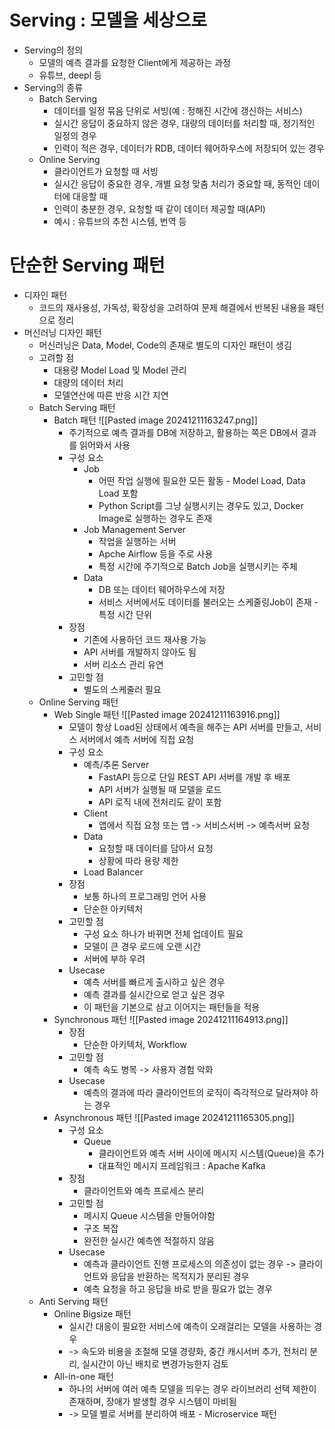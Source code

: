 # Serving : 모델을 세상으로
- Serving의 정의
	- 모델의 예측 결과를 요청한 Client에게 제공하는 과정
	- 유튜브, deepl 등
- Serving의 종류
	- Batch Serving
		- 데이터를 일정 묶음 단위로 서빙(예 : 정해진 시간에 갱신하는 서비스)
		- 실시간 응답이 중요하지 않은 경우, 대량의 데이터를 처리할 때, 정기적인 일정의 경우
		- 인력이 적은 경우, 데이터가 RDB, 데이터 웨어하우스에 저장되어 있는 경우
	- Online Serving
		- 클라이언트가 요청할 때 서빙
		- 실시간 응답이 중요한 경우, 개별 요청 맞춤 처리가 중요할 때, 동적인 데이터에 대응할 때
		- 인력이 충분한 경우, 요청할 때 같이 데이터 제공할 때(API)
		- 예시 : 유튜브의 추천 시스템, 번역 등
# 단순한 Serving 패턴
- 디자인 패턴
	- 코드의 재사용성, 가독성, 확장성을 고려하여 문제 해결에서 반복된 내용을 패턴으로 정리
- 머신러닝 디자인 패턴
	- 머신러닝은 Data, Model, Code의 존재로 별도의 디자인 패턴이 생김
	- 고려할 점
		- 대용량 Model Load 및 Model 관리
		- 대량의 데이터 처리
		- 모델연산에 따른 반응 시간 지연
	- Batch Serving 패턴
		- Batch 패턴
			![[Pasted image 20241211163247.png]]
			- 주기적으로 예측 결과를 DB에 저장하고, 활용하는 쪽은 DB에서 결과를 읽어와서 사용
			- 구성 요소
				- Job
					- 어떤 작업 실행에 필요한 모든 활동 - Model Load, Data Load 포함
					- Python Script를 그냥 실행시키는 경우도 있고, Docker Image로 실행하는 경우도 존재
				- Job Management Server
					- 작업을 실행하는 서버
					- Apche Airflow 등을 주로 사용
					- 특정 시간에 주기적으로 Batch Job을 실행시키는 주체
				- Data
					- DB 또는 데이터 웨어하우스에 저장
					- 서비스 서버에서도 데이터를 불러오는 스케줄링Job이 존재 - 특정 시간 단위
			- 장점
				- 기존에 사용하던 코드 재사용 가능
				- API 서버를 개발하지 않아도 됨
				- 서버 리소스 관리 유연
			- 고민할 점
				- 별도의 스케줄러 필요
	- Online Serving 패턴
		- Web Single 패턴
			![[Pasted image 20241211163916.png]]
			- 모델이 항상 Load된 상태에서 예측을 해주는 API 서버를 만들고, 서비스 서버에서 예측 서버에 직접 요청
			- 구성 요소
				- 예측/추론 Server
					- FastAPI 등으로 단일 REST API 서버를 개발 후 배포
					- API 서버가 실행될 때 모델을 로드
					- API 로직 내에 전처리도 같이 포함
				- Client
					- 앱에서 직접 요청 또는 앱 -> 서비스서버 -> 예측서버 요청
				- Data
					- 요청할 때 데이터를 담아서 요청
					- 상황에 따라 용량 제한
				- Load Balancer
			- 장점
				- 보통 하나의 프로그래밍 언어 사용
				- 단순한 아키텍처
			- 고민할 점
				- 구성 요소 하나가 바뀌면 전체 업데이트 필요
				- 모델이 큰 경우 로드에 오랜 시간
				- 서버에 부하 우려
			-  Usecase
				- 예측 서버를 빠르게 출시하고 싶은 경우
				- 예측 결과를 실시간으로 얻고 싶은 경우
				- 이 패턴을 기본으로 삼고 이어지는 패턴들을 적용
		- Synchronous 패턴
			![[Pasted image 20241211164913.png]]
			- 장점
				- 단순한 아키텍처, Workflow
			- 고민할 점
				- 예측 속도 병목 -> 사용자 경험 악화
			- Usecase
				- 예측의 결과에 따라 클라이언트의 로직이 즉각적으로 달라져야 하는 경우
		- Asynchronous 패턴
			![[Pasted image 20241211165305.png]]
			- 구성 요소
				- Queue
					- 클라이언트와 예측 서버 사이에 메시지 시스템(Queue)을 추가
					- 대표적인 메시지 프레임워크 : Apache Kafka
			- 장점
				- 클라이언트와 예측 프로세스 분리
			- 고민할 점
				- 메시지 Queue 시스템을 만들어야함
				- 구조 복잡
				- 완전한 실시간 예측엔 적절하지 않음
			- Usecase
				- 예측과 클라이언트 진행 프로세스의 의존성이 없는 경우 -> 클라이언트와 응답을 반환하는 목적지가 분리된 경우
				- 예측 요청을 하고 응답을 바로 받을 필요가 없는 경우
	- Anti Serving 패턴
		- Online Bigsize 패턴
			- 실시간 대응이 필요한 서비스에 예측이 오래걸리는 모델을 사용하는 경우
			- -> 속도와 비용을 조절해 모델 경량화, 중간 캐시서버 추가, 전처리 분리, 실시간이 아닌 배치로 변경가능한지 검토
		- All-in-one 패턴
			- 하나의 서버에 여러 예측 모델을 띄우는 경우 라이브러리 선택 제한이 존재하며, 장애가 발생할 경우 시스템이 마비됨
			- -> 모델 별로 서버를 분리하여 배포 - Microservice 패턴
